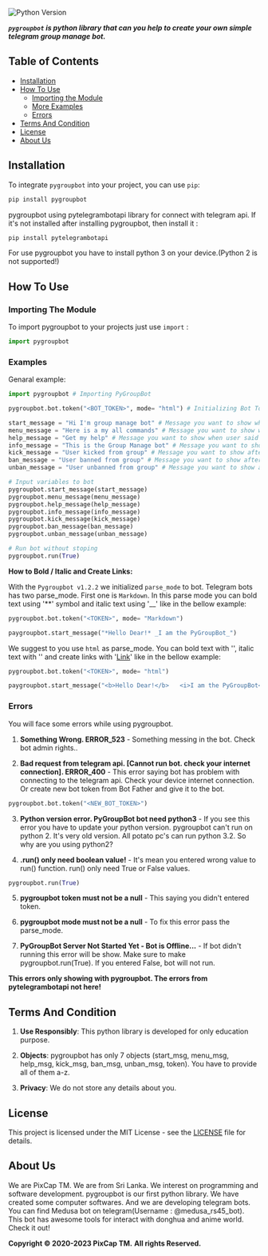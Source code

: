 
![Python Version](https://img.shields.io/badge/python-3.9-blue.svg)

**_`pygroupbot` is python library that can you help to create your own simple telegram group manage bot._**

## Table of Contents

- [Installation](#installation)
- [How To Use](#how-to-use)
  - [Importing the Module](#importing-the-module)
  - [More Examples](#examples)
  - [Errors](#errors)
- [Terms And Condition](#terms-and-condition)
- [License](#license)
- [About Us](#about-us)

## Installation

To integrate `pygroupbot` into your project, you can use `pip`:

```bash
pip install pygroupbot
```

pygroupbot using pytelegrambotapi library for connect with telegram api. If it's not installed after installing pygroupbot, then install it :

```bash
pip install pytelegrambotapi
```

For use pygroupbot you have to install python 3 on your device.(Python 2 is not supported!)

## How To Use

### Importing The Module

To import pygroupbot to your projects just use `import` :

```python
import pygroupbot
```

### Examples

Genaral example:

```python
import pygroupbot # Importing PyGroupBot

pygroupbot.bot.token("<BOT_TOKEN>", mode= "html") # Initializing Bot Token and parse_mode. Also you can use 'Markdown' to parse_mode

start_message = "Hi I'm group manage bot" # Message you want to show when user said /start
menu_message = "Here is a my all commands" # Message you want to show when user said /menu
help_message = "Get my help" # Message you want to show when user said /help
info_message = "This is the Group Manage bot" # Message you want to show when user said /info
kick_message = "User kicked from group" # Message you want to show after user kick
ban_message = "User banned from group" # Message you want to show after user ban
unban_message = "User unbanned from group" # Message you want to show after  user unban

# Input variables to bot
pygroupbot.start_message(start_message)
pygroupbot.menu_message(menu_message)
pygroupbot.help_message(help_message)
pygroupbot.info_message(info_message)
pygroupbot.kick_message(kick_message)
pygroupbot.ban_message(ban_message)
pygroupbot.unban_message(unban_message)

# Run bot without stoping
pygroupbot.run(True)

```

**How to Bold / Italic and Create Links:**

With the `Pygroupbot v1.2.2` we initialized `parse_mode` to bot. Telegram bots has two parse_mode. First one is `Markdown`. In this parse mode you can bold text using '**' symbol and italic text using '__' like in the bellow example:

```python
pygroupbot.bot.token("<TOKEN>", mode= "Markdown")

paygroupbot.start_message("*Hello Dear!* _I am the PyGroupBot_")
```

We suggest to you use `html` as parse_mode. You can bold text with '<b></b>', italic text with '<i></i>' and create links with '<a href="google.com">Link</a>' like in the bellow example:

```python
pygroupbot.bot.token("<TOKEN>", mode= "html")

paygroupbot.start_message("<b>Hello Dear!</b>   <i>I am the PyGroupBot</i>   <a href='https://github.com/ranujasanmir/pygroupbot'>Go to github</a>")
```

### Errors

You will face some errors while using pygroupbot.

1. **Something Wrong. ERROR_523** - Something messing in the bot. Check bot admin rights..

2. **Bad request from telegram api. [Cannot run bot. check your internet connection]. ERROR_400** - This error saying bot has problem with connecting to the telegram api. Check your device internet connection. Or create new bot token from Bot Father and give it to the bot.

```python
pygroupbot.bot.token("<NEW_BOT_TOKEN>")
```

3. **Python version error. PyGroupBot bot need python3** - If you see this error you have to update your python version. pygroupbot can't run on python 2. It's very old version. All potato pc's can run python 3.2. So why are you using python2?

4. **.run() only need boolean value!** - It's mean you entered wrong value to run() function. run() only need True or False values.

```python
pygroupbot.run(True)
```

5. **pygroupbot token must not be a null** - This saying you didn't entered token.

6. **pygroupbot mode must not be a null** - To fix this error pass the parse_mode.

7. **PyGroupBot Server Not Started Yet - Bot is Offline...** - If bot didn't running this error will be show. Make sure to make pygroupbot.run(True). If you entered False, bot will not run.

**This errors only showing with pygroupbot. The errors from pytelegrambotapi not here!**

## Terms And Condition

1. **Use Responsibly**: This python library is developed for only education purpose.

2. **Objects**: pygroupbot has only 7 objects (start_msg, menu_msg, help_msg, kick_msg, ban_msg, unban_msg, token). You have to provide all of them a-z.

3. **Privacy**: We do not store any details about you.

## License

This project is licensed under the MIT License - see the [LICENSE](LICENSE) file for details.

## About Us

We are PixCap TM. We are from Sri Lanka. We interest on programming and software development. pygroupbot is our first python library. We have created some computer softwares. And we are developing telegram bots. You can find Medusa bot on telegram(Username : @medusa_rs45_bot). This bot has awesome tools for interact with donghua and anime world. Check it out!

**Copyright © 2020-2023 PixCap TM.**
**All rights Reserved.**

